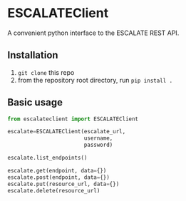 # ESCALATEClient

A convenient python interface to the ESCALATE REST API. 

## Installation 
1. `git clone` this repo
2. from the repository root directory, run `pip install .`

## Basic usage

```python
from escalateclient import ESCALATEClient

escalate=ESCALATEClient(escalate_url, 
                        username, 
                        password)

escalate.list_endpoints()

escalate.get(endpoint, data={})
escalate.post(endpoint, data={})
escalate.put(resource_url, data={})
escalate.delete(resource_url)
```
